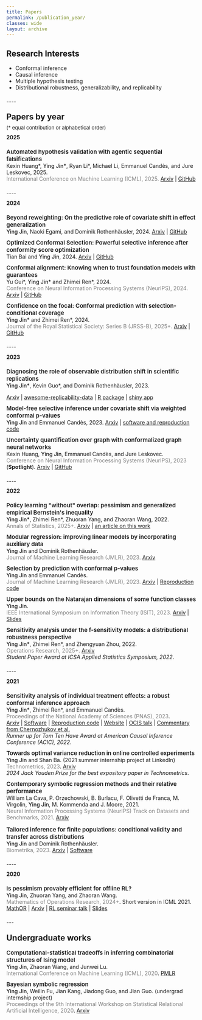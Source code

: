 ```yaml
---
title: Papers
permalink: /publication_year/ 
classes: wide
layout: archive
---
```


## Research Interests


- Conformal inference
- Causal inference 
- Multiple hypothesis testing 
- Distributional robustness, generalizability, and replicability

<!-- This page organizes my papers by year.  See papers by topic [here](/publication_topic/). -->

<p style="margin-bottom: 20px;"> </p>
---- 
<p style="margin-bottom: -10px;"> </p>

## Papers by year
<p style="margin-bottom: -10px;"> </p>


<span style="font-size:13px">(* equal contribution or alphabetical order)</span>


<p style="margin-bottom: -10px;"> </p>

#### 2025

<p style="margin-bottom: 20px;"> </p>
<!-- 
<span style="font-size:15px;font-weight: 600;">Guaranteed molecule generation via conformal nested testing</span>   
 <span style="font-size:14px;">Siddhartha Laghuvarapu, </span><span style="font-size:14px;font-weight:500;">Ying Jin</span><span style="font-size:14px;">, and Jimeng Sun, 2025.    

<!-- <span style="font-size:15px;font-weight: 600;">Controllable sequence editing for biological and clinical trajectories</span>    -->
 <!-- <span style="font-size:14px;">Michelle Li, Kevin Li, Yasha Ektefaie, </span><span style="font-size:14px;font-weight:500;">Ying Jin</span><span style="font-size:14px;">, Yepeng Huang, Shvat Messica, Tianxi Cai, Marinka Zitnik, 2025.      -->  

<span style="font-size:15px;font-weight: 600;">Automated hypothesis validation with agentic sequential falsifications</span>   
 <span style="font-size:14px;">Kexin Huang\*, </span><span style="font-size:14px;font-weight:500;">Ying Jin\*</span><span style="font-size:14px;">, Ryan Li\*, Michael Li, Emmanuel Candès, and Jure Leskovec, 2025.   
 <span style="color:grey;font-size:14px;">International Conference on Machine Learning (ICML), 2025. </span>[Arxiv](https://arxiv.org/pdf/2502.09858) | [GitHub](https://github.com/snap-stanford/POPPER)</span> 

<p style="margin-bottom: 20px;"> </p>
----
<p style="margin-bottom: -10px;"> </p>

#### 2024

<p style="margin-bottom: 20px;"> </p>

<span style="font-size:15px;font-weight: 600;">Beyond reweighting: On the predictive role of covariate shift in effect generalization</span>   
 <span style="font-size:14px;font-weight:500;">Ying Jin</span><span style="font-size:14px;">, <span style="font-size:14px;">Naoki Egami, and Dominik Rothenhäusler, 2024. [Arxiv](https://arxiv.org/abs/2412.08869) | [GitHub](https://github.com/ying531/predictive-shift)</span>  
 <!-- <span style="color:grey;font-size:14px;">Revision requested at Proceedings of the National Academy of Sciences (PNAS).</span>     -->

<p style="margin-bottom: -3px;"> </p>
 
<span style="font-size:15px;font-weight: 600;">Optimized Conformal Selection: Powerful selective inference after conformity score optimization</span>   
 <span style="font-size:14px;">Tian Bai and </span><span style="font-size:14px;font-weight:500;">Ying Jin</span><span style="font-size:14px;">, 2024.</span> <span style="font-size:14px;"> [Arxiv](https://arxiv.org/abs/2411.17983) | [GitHub](https://github.com/Tian-Bai/OptCS)</span>   
 <!-- <span style="color:grey;font-size:14px;">Major revision requested at Journal of the Royal Statistical Society: Series B (JRSS-B).</span>   -->

<p style="margin-bottom: -3px;"> </p>

<span style="font-size:15px;font-weight: 600;">Conformal alignment: Knowing when to trust foundation models with guarantees</span>   
 <span style="font-size:14px;">Yu Gui\*, </span><span style="font-size:14px;font-weight:500;">Ying Jin\*</span><span style="font-size:14px;"> and Zhimei Ren\*, 2024.</span>    
 <span style="color:grey;font-size:14px;">Conference on Neural Information Processing Systems (NeurIPS), 2024.</span> <span style="font-size:14px;">[Arxiv](https://arxiv.org/abs/2405.10301) | [GitHub](https://github.com/yugjerry/conformal-alignment)</span> 

<p style="margin-bottom: -3px;"> </p>

<span style="font-size:15px;font-weight: 600;">Confidence on the focal: Conformal prediction with selection-conditional coverage</span>   
 <span style="font-size:14px;font-weight:500;">Ying Jin\*</span><span style="font-size:14px;"> and Zhimei Ren\*, 2024.</span>  
 <span style="color:grey;font-size:14px;">Journal of the Royal Statistical Society: Series B (JRSS-B), 2025+.</span> <span style="font-size:14px;">[Arxiv](https://arxiv.org/abs/2403.03868) | [GitHub](https://github.com/ying531/JOMI-paper)</span> 
 

<p style="margin-bottom: 20px;"> </p>
----
<p style="margin-bottom: -10px;"> </p>

#### 2023

<p style="margin-bottom: 20px;"> </p>

<span style="font-size:15px;font-weight: 600;">Diagnosing the role of observable distribution shift in scientific replications</span>          
  <span style="font-size:14px;font-weight:500;">Ying Jin\*</span><span style="font-size:14px;">, Kevin Guo\*, and Dominik Rothenhäusler, 2023.</span>  
  <!-- <span style="color:grey;font-size:14px;">Minor revision requested at Journal of the Royal Statistical Society: Series C (JRSS-C).</span>     -->
  <span style="font-size:14px;">[Arxiv](https://arxiv.org/abs/2309.01056) | [awesome-replicability-data](https://github.com/ying531/awesome-replicability-data) | [R package](https://github.com/ying531/repDiagnosis) | [shiny app](https://mbzlnj-ying-jin.shinyapps.io/shiny/)</span>

<p style="margin-bottom: -3px;"> </p>

<span style="font-size:15px;font-weight: 600;">Model-free selective inference under covariate shift via weighted conformal p-values</span>    
  <span style="font-size:14px;font-weight:500;">Ying Jin</span><span style="font-size:14px;"> and Emmanuel Candès, 2023.</span> <span style="font-size:14px;">[Arxiv](https://arxiv.org/abs/2307.09291) | [software and reproduction code](https://github.com/ying531/conformal-selection)</span>  
  <!-- <span style="color:grey;font-size:14px;">Minor revision requested at Biometrika.</span>   -->

<p style="margin-bottom: -3px;"> </p>


<span style="font-size:15px;font-weight: 600;">Uncertainty quantification over graph with conformalized graph neural networks</span>         
  <span style="font-size:14px;">Kexin Huang, </span><span style="font-size:14px;font-weight:500;">Ying Jin</span><span style="font-size:14px;">, Emmanuel Candès, and Jure Leskovec.</span>  
    <span style="color:grey;font-size:14px;">Conference on Neural Information Processing Systems (NeurIPS), 2023</span>  <span style="font-size:14px;">(**Spotlight**)</span>. 
    <span style="font-size:14px;">[Arxiv](https://arxiv.org/abs/2305.14535) | [GitHub](https://github.com/snap-stanford/conformalized-gnn)</span>
 

<p style="margin-bottom: 20px;"> </p>
----
<p style="margin-bottom: -10px;"> </p>

#### 2022

<p style="margin-bottom: 20px;"> </p>

<span style="font-size:15px;font-weight: 600;">Policy learning "without" overlap: pessimism and generalized empirical Bernstein's inequality</span>          
  <span style="font-size:14px;font-weight:500;">Ying Jin\*</span><span style="font-size:14px;">, Zhimei Ren\*, Zhuoran Yang, and Zhaoran Wang, 2022.</span>    
  <span style="color:grey;font-size:14px;">Annals of Statistics, 2025+.</span>  <span style="font-size:14px;">[Arxiv](https://arxiv.org/abs/2212.09900) | [an article on this work](https://gerben-oostra.medium.com/policy-learning-without-overlap-is-it-possible-c304dec76240)</span>

<p style="margin-bottom: -3px;"> </p>

<span style="font-size:15px;font-weight: 600;">Modular regression: improving linear models by incorporating auxiliary data</span>          
  <span style="font-size:14px;font-weight:500;">Ying Jin</span><span style="font-size:14px"> and Dominik Rothenhäusler.</span>    
  <span style="color:grey;font-size:14px;">Journal of Machine Learning Research (JMLR), 2023.</span>  <span style="font-size:14px">[Arxiv](https://arxiv.org/abs/2211.10032)</span>

<p style="margin-bottom: -3px;"> </p>

<span style="font-size:15px;font-weight: 600;">Selection by prediction with conformal p-values</span>         
  <span style="font-size:14px;font-weight:500;">Ying Jin</span><span style="font-size:14px"> and Emmanuel Candès.</span>      
  <span style="color:grey;font-size:14px;">Journal of Machine Learning Research (JMLR), 2023.</span> <span style="font-size:14px">[Arxiv](https://arxiv.org/abs/2210.01408) | [Reproduction code](https://github.com/ying531/selcf_paper)</span>

<p style="margin-bottom: -3px;"> </p>

<span style="font-size:15px;font-weight: 600;">Upper bounds on the Natarajan dimensions of some function classes</span>       
  <span style="font-size:14px;font-weight:500;">Ying Jin.</span>    
  <span style="color:grey;font-size:14px;">IEEE International Symposium on Information Theory (ISIT), 2023.</span>  <span style="font-size:14px">[Arxiv](https://arxiv.org/pdf/2209.07015.pdf) | [Slides](/assets/files/slides_natarajan.pdf)</span>  

<p style="margin-bottom: -3px;"> </p>

<span style="font-size:15px;font-weight: 600;">Sensitivity analysis under the f-sensitivity models: a distributional robustness perspective</span>        
  <span style="font-size:14px;font-weight:500;">Ying Jin\*</span><span style="font-size:14px;">, Zhimei Ren\*, and Zhengyuan Zhou, 2022.  
  <span style="color:grey;font-size:14px;">Operations Research, 2025+.</span> [Arxiv](https://arxiv.org/abs/2203.04373)</span>  
  <span style="font-size:14px;">*Student Paper Award at ICSA Applied Statistics Symposium, 2022*.</span>


<p style="margin-bottom: 20px;"> </p>
----
<p style="margin-bottom: -10px;"> </p>

#### 2021

<p style="margin-bottom: 20px;"> </p>

<span style="font-size:15px;font-weight: 600;">Sensitivity analysis of individual treatment effects: a robust conformal inference approach</span>         
  <span style="font-size:14px;font-weight:500;">Ying Jin\*</span><span style="font-size:14px">, Zhimei Ren\*, and Emmanuel Candès.</span>    
  <span style="color:grey;font-size:14px;">Proceedings of the National Academy of Sciences (PNAS), 2023</span>.  
  <span style="font-size:14px">[Arxiv](https://arxiv.org/abs/2111.12161) | [Software](https://github.com/zhimeir/cfsensitivity) | [Reproduction code](https://github.com/ying531/cfsensitivity_paper/blob/main/README.md) | [Website](https://zhimeir.github.io/cfsensitivity/) | [OCIS talk](https://www.youtube.com/watch?v=aM3auY7kgSA) | [Commentary from Chernozhukov et al.](https://www.pnas.org/doi/full/10.1073/pnas.2300458120)</span>    
  <span style="font-size:14px">*Runner up for Tom Ten Have Award at American Causal Inference Conference (ACIC), 2022*.</span>  

<p style="margin-bottom: -3px;"> </p>

<span style="font-size:15px;font-weight: 600;">Towards optimal variance reduction in online controlled experiments</span>        
  <span style="font-size:14px;font-weight:500;">Ying Jin</span><span style="font-size:14px"> and Shan Ba. (2021 summer internship project at LinkedIn) </span>   
  <span style="color:grey;font-size:14px;">Technometrics, 2023</span>. <span style="font-size:14px"> [Arxiv](https://arxiv.org/abs/2110.13406)</span>   
  <span style="font-size:14px">*2024 Jack Youden Prize for the best expository paper in Technometrics*.</span>


<p style="margin-bottom: -3px;"> </p>

<span style="font-size:15px;font-weight: 600;">Contemporary symbolic regression methods and their relative performance</span>        
  <span style="font-size:14px">William La Cava, P. Orzechowski, B. Burlacu, F. Olivetti de Franca, M. Virgolin,</span> <span style="font-size:14px;font-weight:500;">Ying Jin</span><span style="font-size:14px">, M. Kommenda and J. Moore, 2021.</span>    
  <span style="color:grey;font-size:14px;">Neural Information Processing Systems (NeurIPS) Track on Datasets and Benchmarks, 2021</span>. <span style="font-size:14px">[Arxiv](https://arxiv.org/pdf/2107.14351.pdf)</span>


<span style="font-size:15px;font-weight: 600;">Tailored inference for finite populations: conditional validity and transfer across distributions</span>          
  <span style="font-size:14px;font-weight:500;">Ying Jin</span><span style="font-size:14px"> and Dominik Rothenhäusler.</span>     
  <span style="color:grey;font-size:14px;">Biometrika, 2023.</span>  <span style="font-size:14px">[Arxiv](https://arxiv.org/pdf/2104.04565.pdf) | [Software](https://github.com/ying531/transinf) </span>


<p style="margin-bottom: 20px;"> </p>
----
<p style="margin-bottom: -10px;"> </p>

#### 2020

<p style="margin-bottom: 20px;"> </p>

<span style="font-size:15px;font-weight: 600;">Is pessimism provably efficient for offline RL?</span>   
  <span style="font-size:14px;font-weight:500;">Ying Jin</span><span style="font-size:14px">, Zhuoran Yang, and Zhaoran Wang.</span>  
  <span style="color:grey;font-size:14px;">Mathematics of Operations Research, 2024+</span>. <span style="font-size:14px">Short version in ICML 2021. [MathOR](https://pubsonline.informs.org/doi/full/10.1287/moor.2022.0216) | [Arxiv](https://arxiv.org/pdf/2012.15085.pdf) | [RL seminar talk](https://www.youtube.com/watch?v=vo6HZUDXE1w) | [Slides](/assets/files/slides_pessimism.pdf)</span>   




 


<p style="margin-bottom: 20px;"> </p>
---

<p style="margin-bottom: -10px;"> </p>

## Undergraduate works










<span style="font-size:15px;font-weight: 600;">Computational-statistical tradeoffs in inferring combinatorial structures of Ising model</span>      
  <span style="font-size:14px;font-weight:500;">Ying Jin</span><span style="font-size:14px">, Zhaoran Wang, and Junwei Lu.</span>  
 <span style="color:grey;font-size:14px;">International Conference on Machine Learning (ICML), 2020</span>. <span style="font-size:14px">[PMLR](http://proceedings.mlr.press/v119/jin20g.html)</span>

<p style="margin-bottom: -3px;"> </p>

<span style="font-size:15px;font-weight: 600;">Bayesian symbolic regression</span>    
  <span style="font-size:14px;font-weight:500;">Ying Jin</span><span style="font-size:14px">, Weilin Fu, Jian Kang, Jiadong Guo, and Jian Guo. (undergrad internship project)</span>   
<span style="color:grey;font-size:14px;">Proceedings of the 9th International Workshop on Statistical Relational Artificial Intelligence, 2020</span>. <span style="font-size:14px">[Arxiv](https://arxiv.org/pdf/1910.08892.pdf)</span>
